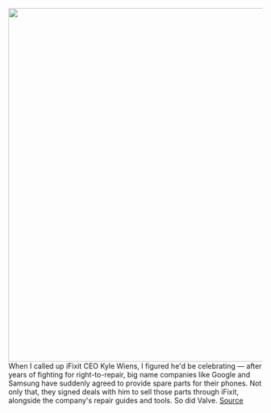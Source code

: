 <img src='https://cdn.vox-cdn.com/thumbor/pmgQVdcbWw_9QdvkAM2CAOxCWmw=/0x0:4763x3572/1200x675/filters:focal(1857x1462:2619x2224)/cdn.vox-cdn.com/uploads/chorus_image/image/70730460/ZMAy1r2nNBMo5WNf.0.jpg' width='700px' /><br/>
When I called up iFixit CEO Kyle Wiens, I figured he'd be celebrating — after years of fighting for right-to-repair, big name companies like Google and Samsung have suddenly agreed to provide spare parts for their phones. Not only that, they signed deals with him to sell those parts through iFixit, alongside the company's repair guides and tools. So did Valve.
<a href='https://www.theverge.com/23017361/ifixit-right-to-repair-parts-google-samsung-valve-microsoft'> Source <a/>